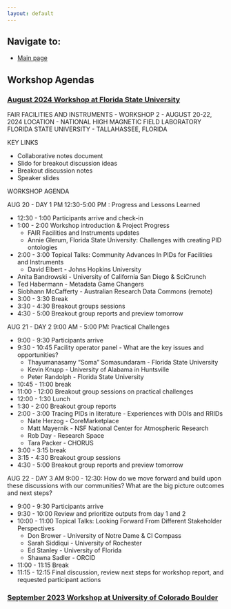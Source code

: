 ```yaml
---
layout: default
---
```


## Navigate to:
* [Main page](https://ncar.github.io/FAIR-Facilities-Instruments/)

## Workshop Agendas

### [August 2024 Workshop at Florida State University](#Aug2024)

FAIR FACILITIES AND INSTRUMENTS - WORKSHOP 2 - AUGUST 20-22, 2024
LOCATION - NATIONAL HIGH MAGNETIC FIELD LABORATORY 
FLORIDA STATE UNIVERSITY - TALLAHASSEE, FLORIDA

KEY LINKS
* Collaborative notes document
* Slido for breakout discussion ideas
* Breakout discussion notes
* Speaker slides

WORKSHOP AGENDA

AUG 20 - DAY 1 PM 12:30-5:00 PM : Progress and Lessons Learned
* 12:30 - 1:00 Participants arrive and check-in
* 1:00 - 2:00 Workshop introduction & Project Progress
	* FAIR Facilities and Instruments updates 
	* Annie Glerum, Florida State University: Challenges with creating PID ontologies  
* 2:00 - 3:00 Topical Talks: Community Advances In PIDs for Facilities and Instruments
	* David Elbert - Johns Hopkins University
* Anita Bandrowski - University of California San Diego & SciCrunch
* Ted Habermann - Metadata Game Changers
* Siobhann McCafferty - Australian Research Data Commons (remote)
* 3:00 - 3:30 Break
* 3:30 - 4:30 Breakout groups sessions
* 4:30 - 5:00 Breakout group reports and preview tomorrow

AUG 21 - DAY 2 9:00 AM - 5:00 PM:  Practical Challenges
* 9:00 - 9:30 Participants arrive  
* 9:30 - 10:45 Facility operator panel - What are the key issues and opportunities?
	* Thayumanasamy “Soma” Somasundaram - Florida State University
	* Kevin Knupp - University of Alabama in Huntsville
	* Peter Randolph - Florida State University
* 10:45 - 11:00 break
* 11:00 - 12:00 Breakout group sessions on practical challenges
* 12:00 - 1:30 Lunch
* 1:30 - 2:00 Breakout group reports
* 2:00 - 3:00 Tracing PIDs in literature - Experiences with DOIs and RRIDs
	* Nate Herzog - CoreMarketplace
	* Matt Mayernik - NSF National Center for Atmospheric Research
	* Rob Day - Research Space
	* Tara Packer - CHORUS
* 3:00 - 3:15 break
* 3:15 - 4:30 Breakout group sessions
* 4:30 - 5:00 Breakout group reports and preview tomorrow

AUG 22 - DAY 3 AM 9:00 - 12:30:  How do we move forward and build upon these discussions with our communities?  What are the big picture outcomes and next steps?
* 9:00 - 9:30 Participants arrive
* 9:30 - 10:00 Review and prioritize outputs from day 1 and 2
* 10:00 - 11:00 Topical Talks: Looking Forward From Different Stakeholder Perspectives
	* Don Brower - University of Notre Dame & CI Compass
	* Sarah Siddiqui - University of Rochester
	* Ed Stanley - University of Florida
	* Shawna Sadler - ORCID
* 11:00 - 11:15 Break
* 11:15 - 12:15 Final discussion, review next steps for workshop report, and requested participant actions



### [September 2023 Workshop at University of Colorado Boulder](#Sept2023)


